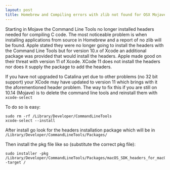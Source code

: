 ```yaml
---
layout: post
title: Homebrew and Compiling errors with zlib not found for OSX Mojave 10.14
---
```


Starting in Mojave the Command Line Tools no longer installed headers needed for compiling C code. The most noticeable problem is when installing applications from source in Homebrew and a report of no zlib will be found.
Apple stated they were no longer going to install the headers with the Command Line Tools but for version 10.x of Xcode an additional package was provided that would install the headers. Apple made good on their threat with version 11 of Xcode. XCode 11 does not install the headers nor does it supply the package to add the headers.

If you have not upgraded to Catalina yet due to other problems (no 32 bit support) your XCode may have updated to version 11 which brings with it the aforementioned header problem. The way to fix this if you are still on 10.14 (Mojave) is to delete the command line tools and reinstall them with `xcode-select`

To do so is easy:
```
sudo rm -rf /Library/Developer/CommandLineTools
xcode-select --install
```
After install go look for the headers installation package which will be in `/Library/Developer/CommandLineTools/Packages/`

Then install the pkg file like so (substitute the correct pkg file):
```
sudo installer -pkg /Library/Developer/CommandLineTools/Packages/macOS_SDK_headers_for_macOS_10.14.pkg -target /
```